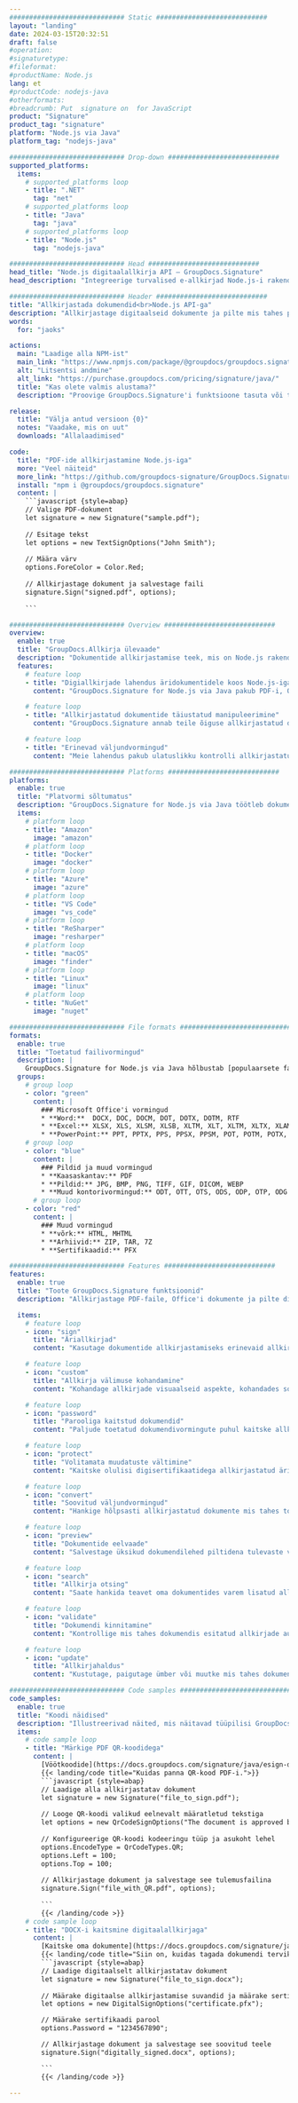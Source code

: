 ```yaml
---
############################# Static ############################
layout: "landing"
date: 2024-03-15T20:32:51
draft: false
#operation: 
#signaturetype: 
#fileformat: 
#productName: Node.js
lang: et
#productCode: nodejs-java
#otherformats: 
#breadcrumb: Put  signature on  for JavaScript
product: "Signature"
product_tag: "signature"
platform: "Node.js via Java"
platform_tag: "nodejs-java"

############################# Drop-down ############################
supported_platforms:
  items:
    # supported_platforms loop
    - title: ".NET"
      tag: "net"
    # supported_platforms loop
    - title: "Java"
      tag: "java"
    # supported_platforms loop
    - title: "Node.js"
      tag: "nodejs-java"

############################# Head ############################
head_title: "Node.js digitaalallkirja API – GroupDocs.Signature"
head_description: "Integreerige turvalised e-allkirjad Node.js-i rakendustesse rakendusega GroupDocs.Signature. Täiustage dokumentide allkirjastamise töövooge lihtsalt ja tõhusalt."

############################# Header ############################
title: "Allkirjastada dokumendid<br>Node.js API-ga"
description: "Allkirjastage digitaalseid dokumente ja pilte mis tahes platvormil, kasutades meie paindlikke API-sid ja rakendusepõhiseid lahendusi programmeerijatele ja lõppkasutajatele."
words:
  for: "jaoks"

actions:
  main: "Laadige alla NPM-ist"
  main_link: "https://www.npmjs.com/package/@groupdocs/groupdocs.signature/"
  alt: "Litsentsi andmine"
  alt_link: "https://purchase.groupdocs.com/pricing/signature/java/"
  title: "Kas olete valmis alustama?"
  description: "Proovige GroupDocs.Signature'i funktsioone tasuta või taotlege litsentsi"

release:
  title: "Välja antud versioon {0}"
  notes: "Vaadake, mis on uut"
  downloads: "Allalaadimised"

code:
  title: "PDF-ide allkirjastamine Node.js-iga"
  more: "Veel näiteid"
  more_link: "https://github.com/groupdocs-signature/GroupDocs.Signature-for-Node.js-via-Java/"
  install: "npm i @groupdocs/groupdocs.signature"
  content: |
    ```javascript {style=abap}   
    // Valige PDF-dokument
    let signature = new Signature("sample.pdf");
    
    // Esitage tekst
    let options = new TextSignOptions("John Smith");
    
    // Määra värv
    options.ForeColor = Color.Red;
    
    // Allkirjastage dokument ja salvestage faili
    signature.Sign("signed.pdf", options);
    
    ```

############################# Overview ############################
overview:
  enable: true
  title: "GroupDocs.Allkirja ülevaade"
  description: "Dokumentide allkirjastamise teek, mis on Node.js rakendustes kasutamiseks valmis"
  features:
    # feature loop
    - title: "Digiallkirjade lahendus äridokumentidele koos Node.js-iga"
      content: "GroupDocs.Signature for Node.js via Java pakub PDF-i, Office'i dokumentide ja piltide jaoks laiaulatuslikku digitaalallkirja valikute komplekti. Saadaval on tekst, vöötkoodid, pildid, digitaalsed sertifikaadid ja metaandmed. Sujuv dokumenditöötlus tagab tõhususe."

    # feature loop
    - title: "Allkirjastatud dokumentide täiustatud manipuleerimine"
      content: "GroupDocs.Signature annab teile õiguse allkirjastatud dokumente töödelda. Otsige ja kinnitage allkirju erinevate kriteeriumide abil. Lisaks saate eraldada üksikasjalikku dokumenditeavet või luua lehtede eelvaatepilte."

    # feature loop
    - title: "Erinevad väljundvormingud"
      content: "Meie lahendus pakub ulatuslikku kontrolli allkirjastatud dokumentide väljundvormingu üle. Positsioneerige täpselt allkirjad mis tahes lehel ja kohandage nende välimust. Salvestage allkirjastatud dokumente paljudes toetatud vormingutes ja kaitske neid valikuliselt paroolidega."

############################# Platforms ############################
platforms:
  enable: true
  title: "Platvormi sõltumatus"
  description: "GroupDocs.Signature for Node.js via Java töötleb dokumente erinevate operatsioonisüsteemidega"
  items:
    # platform loop
    - title: "Amazon"
      image: "amazon"
    # platform loop
    - title: "Docker"
      image: "docker"
    # platform loop
    - title: "Azure"
      image: "azure"
    # platform loop
    - title: "VS Code"
      image: "vs_code"
    # platform loop
    - title: "ReSharper"
      image: "resharper"
    # platform loop
    - title: "macOS"
      image: "finder"
    # platform loop
    - title: "Linux"
      image: "linux"
    # platform loop
    - title: "NuGet"
      image: "nuget"

############################# File formats ############################
formats:
  enable: true
  title: "Toetatud failivormingud"
  description: |
    GroupDocs.Signature for Node.js via Java hõlbustab [populaarsete failivormingute](https://docs.groupdocs.com/signature/java/supported-document-formats/) toiminguid.
  groups:
    # group loop
    - color: "green"
      content: |
        ### Microsoft Office'i vormingud
        * **Word:**  DOCX, DOC, DOCM, DOT, DOTX, DOTM, RTF
        * **Excel:** XLSX, XLS, XLSM, XLSB, XLTM, XLT, XLTM, XLTX, XLAM, SXC, SpreadsheetML
        * **PowerPoint:** PPT, PPTX, PPS, PPSX, PPSM, POT, POTM, POTX, PPTM
    # group loop
    - color: "blue"
      content: |
        ### Pildid ja muud vormingud
        * **Kaasaskantav:** PDF
        * **Pildid:** JPG, BMP, PNG, TIFF, GIF, DICOM, WEBP
        * **Muud kontorivormingud:** ODT, OTT, OTS, ODS, ODP, OTP, ODG
      # group loop
    - color: "red"
      content: |
        ### Muud vormingud
        * **võrk:** HTML, MHTML
        * **Arhiivid:** ZIP, TAR, 7Z
        * **Sertifikaadid:** PFX

############################# Features ############################
features:
  enable: true
  title: "Toote GroupDocs.Signature funktsioonid"
  description: "Allkirjastage PDF-faile, Office'i dokumente ja pilte digitaalallkirjadega"

  items:
    # feature loop
    - icon: "sign"
      title: "Äriallkirjad"
      content: "Kasutage dokumentide allkirjastamiseks erinevaid allkirjatüüpe. Asetage digitaalallkirjad täpselt mis tahes lehe asukohta."

    # feature loop
    - icon: "custom"
      title: "Allkirja välimuse kohandamine"
      content: "Kohandage allkirjade visuaalseid aspekte, kohandades soovitud tulemuse saavutamiseks värvi, fonti, ääriseid, pööramist ja muud."

    # feature loop
    - icon: "password"
      title: "Parooliga kaitstud dokumendid"
      content: "Paljude toetatud dokumendivormingute puhul kaitske allkirjastatud dokumente turvalisuse suurendamiseks parooliga."

    # feature loop
    - icon: "protect"
      title: "Volitamata muudatuste vältimine"
      content: "Kaitske olulisi digisertifikaatidega allkirjastatud äridokumente volitamata muutmise eest."

    # feature loop
    - icon: "convert"
      title: "Soovitud väljundvormingud"
      content: "Hankige hõlpsasti allkirjastatud dokumente mis tahes toetatud vormingus. Teisendage MS Wordi dokumendid hõlpsalt PDF-vormingusse."

    # feature loop
    - icon: "preview"
      title: "Dokumentide eelvaade"
      content: "Salvestage üksikud dokumendilehed piltidena tulevaste vajaduste jaoks."

    # feature loop
    - icon: "search"
      title: "Allkirja otsing"
      content: "Saate hankida teavet oma dokumentides varem lisatud allkirjade kohta."

    # feature loop
    - icon: "validate"
      title: "Dokumendi kinnitamine"
      content: "Kontrollige mis tahes dokumendis esitatud allkirjade autentsust."

    # feature loop
    - icon: "update"
      title: "Allkirjahaldus"
      content: "Kustutage, paigutage ümber või muutke mis tahes dokumendi lehele pandud allkirju."

############################# Code samples ############################
code_samples:
  enable: true
  title: "Koodi näidised"
  description: "Illustreerivad näited, mis näitavad tüüpilisi GroupDocs.Signature for Node.js via Java toiminguid"
  items:
    # code sample loop
    - title: "Märkige PDF QR-koodidega"
      content: |
        [Vöötkoodide](https://docs.groupdocs.com/signature/java/esign-document-with-qr-code-signature/) lisamine konkreetsetele PDF-dokumendi lehtedele võib äriprotsesse sujuvamaks muuta. Selles jaotises on näide QR-koodi lisamisest, kasutades GroupDocs.Signature for Node.js via Java.
        {{< landing/code title="Kuidas panna QR-kood PDF-i.">}}
        ```javascript {style=abap}
        // Laadige alla allkirjastatav dokument
        let signature = new Signature("file_to_sign.pdf");
        
        // Looge QR-koodi valikud eelnevalt määratletud tekstiga
        let options = new QrCodeSignOptions("The document is approved by John Smith");
        
        // Konfigureerige QR-koodi kodeeringu tüüp ja asukoht lehel
        options.EncodeType = QrCodeTypes.QR;
        options.Left = 100;
        options.Top = 100;
            
        // Allkirjastage dokument ja salvestage see tulemusfailina
        signature.Sign("file_with_QR.pdf", options);
        
        ```
        {{< /landing/code >}}
    # code sample loop
    - title: "DOCX-i kaitsmine digitaalallkirjaga"
      content: |
        [Kaitske oma dokumente](https://docs.groupdocs.com/signature/java/esign-document-with-digital-signature/) digitaalsetel sertifikaatidel põhinevate allkirjadega. Digiallkiri kaitseb teie äridokumente sisu muutumise eest.
        {{< landing/code title="Siin on, kuidas tagada dokumendi terviklikkus.">}}
        ```javascript {style=abap}   
        // Laadige digitaalselt allkirjastatav dokument
        let signature = new Signature("file_to_sign.docx");
        
        // Määrake digitaalse allkirjastamise suvandid ja määrake sertifikaadi faili tee
        let options = new DigitalSignOptions("certificate.pfx");

        // Määrake sertifikaadi parool
        options.Password = "1234567890";

        // Allkirjastage dokument ja salvestage see soovitud teele
        signature.Sign("digitally_signed.docx", options);

        ```
        {{< /landing/code >}}

---
```

